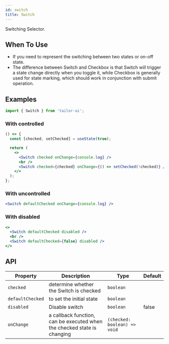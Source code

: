 ```yaml
---
id: switch
title: Switch
---
```


Switching Selector.

## When To Use

- If you need to represent the switching between two states or on-off state.
- The difference between Switch and Checkbox is that Switch will trigger a state change directly when you toggle it, while Checkbox is generally used for state marking, which should work in conjunction with submit operation.

## Examples

```js
import { Switch } from 'tailor-ui';
```

### With controlled

```jsx live
() => {
  const [checked, setChecked] = useState(true);

  return (
    <>
      <Switch checked onChange={console.log} />
      <br />
      <Switch checked={checked} onChange={() => setChecked(!checked)} />
    </>
  );
};
```

### With uncontrolled

```jsx live
<Switch defaultChecked onChange={console.log} />
```

### With disabled

```jsx live
<>
  <Switch defaultChecked disabled />
  <br />
  <Switch defaultChecked={false} disabled />
</>
```

## API

| Property         | Description                                                             | Type                         | Default |
| ---------------- | ----------------------------------------------------------------------- | ---------------------------- | ------- |
| `checked`        | determine whether the Switch is checked                                 | `boolean`                    |         |
| `defaultChecked` | to set the initial state                                                | `boolean`                    |         |
| `disabled`       | Disable switch                                                          | `boolean`                    | false   |
| `onChange`       | a callback function, can be executed when the checked state is changing | `(checked: boolean) => void` |         |
